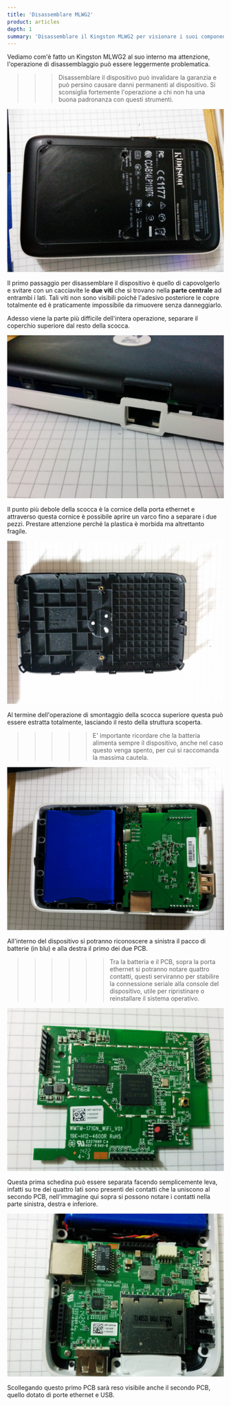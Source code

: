 ```yaml
---
title: 'Disassemblare MLWG2'
product: articles
depth: 1
summary: 'Disassemblare il Kingston MLWG2 per visionare i suoi componenti'
---
```


Vediamo com'è fatto un Kingston MLWG2 al suo interno ma attenzione, l'operazione di disassemblaggio può essere leggermente problematica.

>>> Disassemblare il dispositivo può invalidare la garanzia e può persino causare danni permanenti al dispositivo. Si sconsiglia fortemente l'operazione a chi non ha una buona padronanza con questi strumenti.

![](case-1.jpg?lightbox&resize=360,270&classes=center)

Il primo passaggio per disassemblare il dispositivo è quello di capovolgerlo e svitare con un cacciavite le **due viti** che si trovano nella **parte centrale** ad entrambi i lati. Tali viti non sono visibili poiché l'adesivo posteriore le copre totalmente ed è praticamente impossibile da rimuovere senza danneggiarlo.

Adesso viene la parte più difficile dell'intera operazione, separare il coperchio superiore dal resto della scocca.

![](case-2.jpg?lightbox&resize=360,270&classes=center)

Il punto più debole della scocca è la cornice della porta ethernet e attraverso questa cornice è possibile aprire un varco fino a separare i due pezzi. Prestare attenzione perché la plastica è morbida ma altrettanto fragile.

![](case-3.jpg?lightbox&resize=360,270&classes=center)

Al termine dell'operazione di smontaggio della scocca superiore questa può essere estratta totalmente, lasciando il resto della struttura scoperta.

>>>>> E' importante ricordare che la batteria alimenta sempre il dispositivo, anche nel caso questo venga spento, per cui si raccomanda la massima cautela.

![](pcb-1.jpg?lightbox&resize=360,270&classes=center)

All'interno del dispositivo si potranno riconoscere a sinistra il pacco di batterie (in blu) e alla destra il primo dei due PCB.

>>>>>> Tra la batteria e il PCB, sopra la porta ethernet si potranno notare quattro contatti, questi serviranno per stabilire la connessione seriale alla console del dispositivo, utile per ripristinare o reinstallare il sistema operativo.

![](pcb-2.jpg?lightbox&resize=360,270&classes=center)

Questa prima schedina può essere separata facendo semplicemente leva, infatti su tre dei quattro lati sono presenti dei contatti che la uniscono al secondo PCB, nell'immagine qui sopra si possono notare i contatti nella parte sinistra, destra e inferiore.

![](pcb-3.jpg?lightbox&resize=360,270&classes=center)

Scollegando questo primo PCB sarà reso visibile anche il secondo PCB, quello dotato di porte ethernet e USB.
